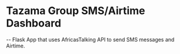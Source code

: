 # Tazama Group SMS/Airtime Dashboard
--
Flask App that uses AfricasTalking API to send SMS messages and Airtime.
